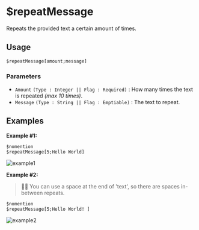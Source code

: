 # $repeatMessage
Repeats the provided text a certain amount of times.

## Usage
```
$repeatMessage[amount;message]
```

### Parameters
- `Amount` `(Type : Integer || Flag : Required)` : How many times the text is repeated *(max 10 times)*.
- `Message` `(Type : String || Flag : Emptiable)` : The text to repeat.

## Examples

**Example #1:**
```
$nomention
$repeatMessage[5;Hello World]
```

![example1](https://user-images.githubusercontent.com/69215413/126245014-85c3953b-ad54-4658-95df-fb83719dcfa0.png)

**Example #2:**
> 🧙‍♂️ You can use a space at the end of 'text', so there are spaces in-between repeats.

```
$nomention
$repeatMessage[5;Hello World! ]
```

![example2](https://user-images.githubusercontent.com/69215413/126245000-6bac6c11-39d2-40ec-a6d3-0d8123c6a2fd.png)
